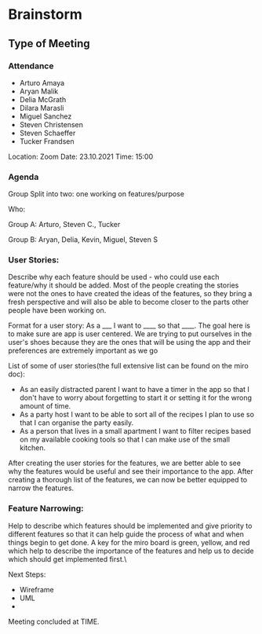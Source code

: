 # Brainstorm
## Type of Meeting

### Attendance
<!-- Remove the people not attending. -->
- Arturo Amaya
- Aryan Malik
- Delia McGrath
- Dilara Marasli
- Miguel Sanchez
- Steven Christensen
- Steven Schaeffer
- Tucker Frandsen

Location: Zoom
Date: 23.10.2021
Time: 15:00

### Agenda
Group Split into two:
 one working on features/purpose

Who: 

Group A: Arturo, Steven C., Tucker


Group B: Aryan, Delia, Kevin, Miguel, Steven S

### User Stories: 
<p>Describe why each feature should be used - who could use each feature/why it should be added. Most of the people creating the stories were not the ones to have created the ideas of the features, so they bring a fresh perspective and will also be able to become closer to the parts other people have been working on. 

Format for a user story: As a ___ I want to ____ so that ____. 
The goal here is to make sure are app is user centered. We are trying to put ourselves in the user's shoes because they are the ones that will be using the app and their preferences are extremely important as we go </p>

List of some of user stories(the full extensive list can be found on the miro doc): 
- As an easily distracted parent I want to have a timer in the app so that I don't have to worry about forgetting to start it or setting it for the wrong amount of time.
- As a party host I want to be able to sort all of the recipes I plan to use so that I can organise the party easily.
- As a person that lives in a small apartment I want to filter recipes based on my available cooking tools so that I can make use of the small kitchen.

After creating the user stories for the features, we are better able to see why the features would be useful and see their importance to the app. After creating a thorough list of the features, we can now be better equipped to narrow the features. 


### Feature Narrowing: 
<p>Help to describe which features should be implemented and give priority to different features so that it can help guide the process of what and when things begin to get done. A key for the miro board is green, yellow, and red which help to describe the importance of the features and help us to decide which should get implemented first.\<p>


Next Steps:
- Wireframe
- UML
- 
Meeting concluded at TIME.
<!-- REMINDER TO SAVE THE TEMPLATE AS (mmddyy-topic.md)-->